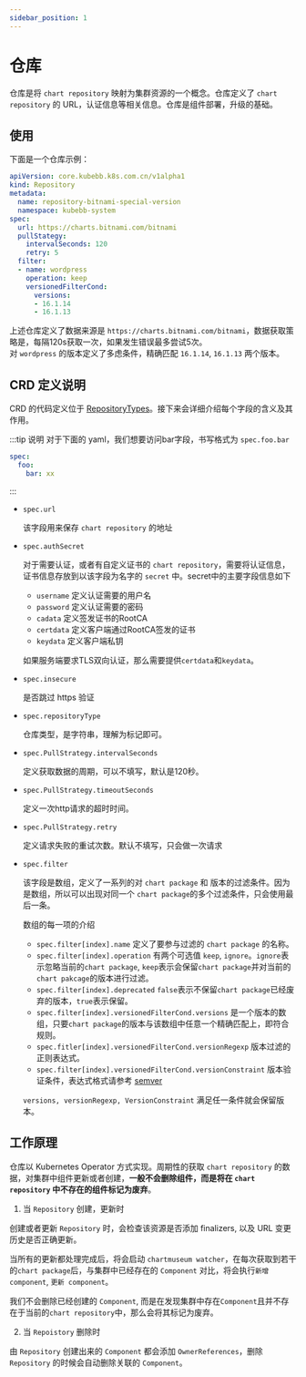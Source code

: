 ```yaml
---
sidebar_position: 1
---
```


# 仓库

仓库是将 `chart repository` 映射为集群资源的一个概念。仓库定义了 `chart repository` 的 URL，认证信息等相关信息。仓库是组件部署，升级的基础。

<!-- 介绍基本内容 -->

## 使用

下面是一个仓库示例：

```yaml
apiVersion: core.kubebb.k8s.com.cn/v1alpha1
kind: Repository
metadata:
  name: repository-bitnami-special-version
  namespace: kubebb-system
spec:
  url: https://charts.bitnami.com/bitnami
  pullStategy:
    intervalSeconds: 120
    retry: 5
  filter:
  - name: wordpress
    operation: keep
    versionedFilterCond:
      versions:
      - 16.1.14
      - 16.1.13
```

上述仓库定义了数据来源是 `https://charts.bitnami.com/bitnami`，数据获取策略是，每隔120s获取一次，如果发生错误最多尝试5次。  
对 `wordpress` 的版本定义了多虑条件，精确匹配 `16.1.14`, `16.1.13` 两个版本。

## CRD 定义说明

CRD 的代码定义位于 [RepositoryTypes](https://github.com/kubebb/core/blob/main/api/v1alpha1/repository_types.go)。接下来会详细介绍每个字段的含义及其作用。 

:::tip
说明  对于下面的 yaml，我们想要访问bar字段，书写格式为 `spec.foo.bar`

```yaml
spec:
  foo:
    bar: xx
```
:::

- `spec.url`

    该字段用来保存 `chart repository` 的地址

- `spec.authSecret`

    对于需要认证，或者有自定义证书的 `chart repository`，需要将认证信息，证书信息存放到以该字段为名字的 `secret` 中。secret中的主要字段信息如下

    - `username` 定义认证需要的用户名
    - `password` 定义认证需要的密码
    - `cadata` 定义签发证书的RootCA
    - `certdata` 定义客户端通过RootCA签发的证书
    - `keydata` 定义客户端私钥

    如果服务端要求TLS双向认证，那么需要提供`certdata`和`keydata`。

- `spec.insecure` 

    是否跳过 https 验证

- `spec.repositoryType`

    仓库类型，是字符串，理解为标记即可。

- `spec.PullStrategy.intervalSeconds`

    定义获取数据的周期，可以不填写，默认是120秒。

- `spec.PullStrategy.timeoutSeconds`

    定义一次http请求的超时时间。

- `spec.PullStrategy.retry`

    定义请求失败的重试次数。默认不填写，只会做一次请求

- `spec.filter`

    该字段是数组，定义了一系列的对 `chart package` 和 版本的过滤条件。因为是数组，所以可以出现对同一个 `chart package`的多个过滤条件，只会使用最后一条。

    数组的每一项的介绍

    - `spec.filter[index].name` 定义了要参与过滤的 `chart package` 的名称。
    - `spec.filter[index].operation` 有两个可选值 `keep`, `ignore`。`ignore`表示忽略当前的`chart package`, `keep`表示会保留`chart package`并对当前的`chart pakcage`的版本进行过滤。
    - `spec.filter[index].deprecated` `false`表示不保留`chart package`已经废弃的版本，`true`表示保留。
    - `spec.filter[index].versionedFilterCond.versions` 是一个版本的数组，只要`chart package`的版本与该数组中任意一个精确匹配上，即符合规则。
    - `spec.fitler[index].versionedFilterCond.versionRegexp` 版本过滤的正则表达式。
    - `spec.filter[index].versionedFilterCond.versionConstraint` 版本验证条件，表达式格式请参考 [semver](https://github.com/Masterminds/semver#semver)

    `versions, versionRegexp, VersionConstraint` 满足任一条件就会保留版本。

## 工作原理

仓库以 Kubernetes Operator 方式实现。周期性的获取 `chart repository` 的数据，对集群中组件更新或者创建，**一般不会删除组件，而是将在 `chart repository` 中不存在的组件标记为废弃**。

1. 当 `Repository` 创建，更新时

创建或者更新 `Repository` 时，会检查该资源是否添加 finalizers, 以及 URL 变更历史是否正确更新。

当所有的更新都处理完成后，将会启动 `chartmuseum watcher`，在每次获取到若干的`chart package`后，与集群中已经存在的 `Component` 对比，将会执行`新增 component`, `更新 component`。

我们不会删除已经创建的 `Component`, 而是在发现集群中存在`Component`且并不存在于当前的`chart repository`中，那么会将其标记为废弃。


2. 当 `Repoistory` 删除时

由 `Repository` 创建出来的 `Component` 都会添加 `OwnerReferences`，删除 `Repository` 的时候会自动删除关联的 `Component`。
